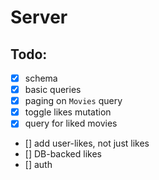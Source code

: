 # Server

## Todo:

* [x] schema
* [x] basic queries
* [x] paging on `Movies` query
* [x] toggle likes mutation
* [x] query for liked movies
* [] add user-likes, not just likes
* [] DB-backed likes
* [] auth
